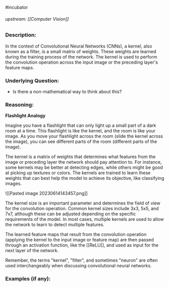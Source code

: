 #incubator 
###### upstream: [[Computer Vision]]

### Description: 

In the context of Convolutional Neural Networks (CNNs), a kernel, also known as a filter, is a small matrix of weights. These weights are learned during the training process of the network. The kernel is used to perform the convolution operation across the input image or the preceding layer's feature maps.


### Underlying Question: 
- Is there a non-mathematical way to think about this? 

### Reasoning: 

**Flashlight Analogy**

Imagine you have a flashlight that can only light up a small part of a dark room at a time. This flashlight is like the kernel, and the room is like your image. As you move your flashlight across the room (slide the kernel across the image), you can see different parts of the room (different parts of the image).

The kernel is a matrix of weights that determines what features from the image or preceding layer the network should pay attention to. For instance, some kernels may be better at detecting edges, while others might be good at picking up textures or colors. The kernels are trained to learn these weights that can best help the model to achieve its objective, like classifying images.

![[Pasted image 20230614143457.png]]

The kernel size is an important parameter and determines the field of view for the convolution operation. Common kernel sizes include 3x3, 5x5, and 7x7, although these can be adjusted depending on the specific requirements of the model. In most cases, multiple kernels are used to allow the network to learn to detect multiple features.

The learned feature maps that result from the convolution operation (applying the kernel to the input image or feature map) are then passed through an activation function, like the [[ReLU]], and used as input for the next layer of the network.

Remember, the terms "kernel", "filter", and sometimes "neuron" are often used interchangeably when discussing convolutional neural networks.

### Examples (if any): 


